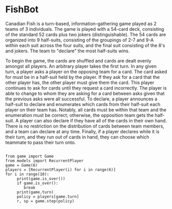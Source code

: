 # FishBot

Canadian Fish is a turn-based, information-gathering game played as 2 teams of 3 individuals. The game is played with a 54-card deck, consisting of the standard 52 cards plus two jokers (distinguishable). The 54 cards are organized into 9 half-suits, consisting of the groupings of 2-7 and 9-A within each suit across the four suits, and the final suit consisting of the 8's and jokers. The team to "declare" the most half-suits wins. 

To begin the game, the cards are shuffled and cards are dealt evenly amongst all players. An arbitrary player takes the first turn. In any given turn, a player asks a player on the opposing team for a card. The card asked for must be in a half-suit held by the player. If they ask for a card that the other player has, the other player must give them the card. This player continues to ask for cards until they request a card incorrectly. The player is able to change to whom they are asking for a card between asks given that the previous asks were all successful. To declare, a player announces a half-suit to declare and enumerates which cards from their half-suit each player on their team has. Notably, all cards must be within that team and the enumeration must be correct; otherwise, the opposition team gets the half-suit. A player can also declare if they have all of the cards in their own hand. There is no restriction on the distribution of cards between team members, and a team can declare at any time. Finally, if a player declares while it is their turn, and they run out of cards in hand, they can choose which teammate to pass their turn onto.
```

from game import Game
from models import RecurrentPlayer
game = Game(6)
players = [RecurrentPlayer(i) for i in range(6)]
for i in range(10):
     print(game.is_over())
     if game.is_over():
        break
     print(game.turn)
     policy = players[game.turn]
     r, sp = game.step(policy)

```